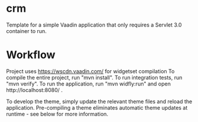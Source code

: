 crm
==============

Template for a simple Vaadin application that only requires a Servlet 3.0 container to run.


Workflow
========
Project uses https://wscdn.vaadin.com/ for widgetset compilation
To compile the entire project, run "mvn install".
To run integration tests, run "mvn verify".
To run the application, run "mvn widfly:run" and open http://localhost:8080/ .

To develop the theme, simply update the relevant theme files and reload the application.
Pre-compiling a theme eliminates automatic theme updates at runtime - see below for more information.
